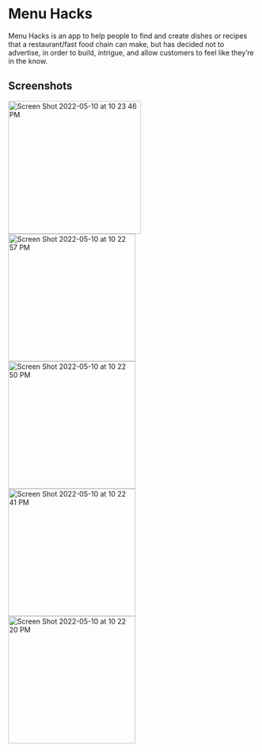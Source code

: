 # Menu Hacks

Menu Hacks is an app to help people to find and create dishes or recipes that a restaurant/fast food chain can make, but has decided not to advertise, in order to build, intrigue, and allow customers to feel like they’re in the know. 

## Screenshots
<img width="268" alt="Screen Shot 2022-05-10 at 10 23 46 PM" src="https://user-images.githubusercontent.com/28572238/167756933-c27649fe-7d4f-44b0-ab64-a128d30b228b.png">
<img width="257" alt="Screen Shot 2022-05-10 at 10 22 57 PM" src="https://user-images.githubusercontent.com/28572238/167757000-ca2e49fe-e9c5-41ed-9e1a-95ab7aea39eb.png">
<img width="257" alt="Screen Shot 2022-05-10 at 10 22 50 PM" src="https://user-images.githubusercontent.com/28572238/167757005-5fceb6af-5cdd-448c-afae-ba285892868f.png">
<img width="257" alt="Screen Shot 2022-05-10 at 10 22 41 PM" src="https://user-images.githubusercontent.com/28572238/167757014-34c0b8fe-86b7-49f2-b3c9-42db78a39db8.png">
<img width="257" alt="Screen Shot 2022-05-10 at 10 22 20 PM" src="https://user-images.githubusercontent.com/28572238/167757019-8e1dfe0d-b84b-4976-a22c-67b742ed56ac.png">
